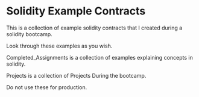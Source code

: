 # Solidity Example Contracts

This is a collection of example solidity contracts that I created during a solidity bootcamp.

Look through these examples as you wish.

Completed_Assignments is a collection of examples explaining concepts in solidity.

Projects is a collection of Projects During the bootcamp.

Do not use these for production.
